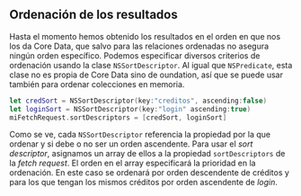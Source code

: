 ## Ordenación de los resultados

Hasta el momento hemos obtenido los resultados en el orden en que nos los da Core Data, que salvo para las relaciones ordenadas no asegura ningún orden específico. Podemos especificar diversos criterios de ordenación usando la clase `NSSortDescriptor`. Al igual que `NSPredicate`, esta clase no es propia de Core Data sino de oundation, así que se puede usar también para ordenar colecciones en memoria.

```swift
let credSort = NSSortDescriptor(key:"creditos", ascending:false)
let loginSort = NSSortDescriptor(key:"login" ascending:true)
miFetchRequest.sortDescriptors = [credSort, loginSort]
```

Como se ve, cada `NSSortDescriptor` referencia la propiedad por la que ordenar y si debe o no ser un orden ascendente. Para usar el *sort descriptor*, asignamos un array de ellos a la propiedad `sortDescriptors` de la *fetch request*.  El orden en el array especificará la prioridad en la ordenación. En este caso se ordenará por orden descendente de créditos y para los que tengan los mismos créditos por orden ascendente de *login*. 
